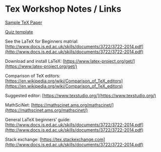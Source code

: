 # Tex Workshop Notes / Links

[Sample TeX Paper](https://uciams.github.io/Sample%20paper.tex)

[Quiz template](https://uciams.github.io/Quiz%20template.tex)

See the LaTeX for Beginners matrial: [http://www.docs.is.ed.ac.uk/skills/documents/3722/3722-2014.pdf](http://www.docs.is.ed.ac.uk/skills/documents/3722/3722-2014.pdf)

Download and install LaTeX: [https://www.latex-project.org/get/](https://www.latex-project.org/get/)

Comparison of TeX editors: [https://en.wikipedia.org/wiki/Comparison_of_TeX_editors](https://en.wikipedia.org/wiki/Comparison_of_TeX_editors)

Suggested editor: [https://www.texstudio.org/](https://www.texstudio.org/)

MathSciNet: [https://mathscinet.ams.org/mathscinet/](https://mathscinet.ams.org/mathscinet/)

General LaTeX beginners’ guide: [http://www.docs.is.ed.ac.uk/skills/documents/3722/3722-2014.pdf](http://www.docs.is.ed.ac.uk/skills/documents/3722/3722-2014.pdf)

Stack exchange: [https://tex.stackexchange.com](http://www.docs.is.ed.ac.uk/skills/documents/3722/3722-2014.pdf)
